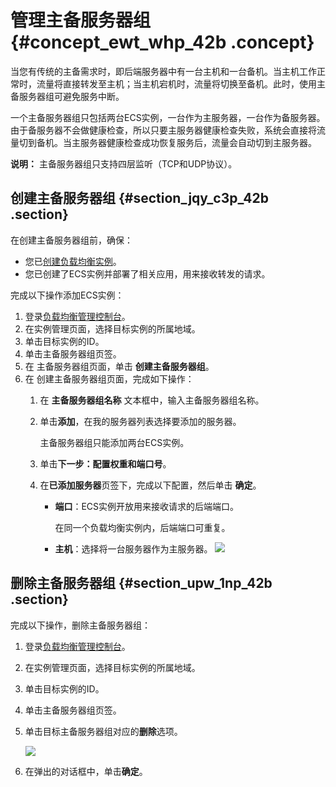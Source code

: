 # 管理主备服务器组 {#concept_ewt_whp_42b .concept}

当您有传统的主备需求时，即后端服务器中有一台主机和一台备机。当主机工作正常时，流量将直接转发至主机；当主机宕机时，流量将切换至备机。此时，使用主备服务器组可避免服务中断。

一个主备服务器组只包括两台ECS实例，一台作为主服务器，一台作为备服务器。由于备服务器不会做健康检查，所以只要主服务器健康检查失败，系统会直接将流量切到备机。当主服务器健康检查成功恢复服务后，流量会自动切到主服务器。

**说明：** 主备服务器组只支持四层监听（TCP和UDP协议）。

## 创建主备服务器组 {#section_jqy_c3p_42b .section}

在创建主备服务器组前，确保：

-   您已[创建负载均衡实例](intl.zh-CN/历史文档/用户指南（旧版控制台）/负载均衡实例/创建实例.md#)。
-   您已创建了ECS实例并部署了相关应用，用来接收转发的请求。

完成以下操作添加ECS实例：

1.  登录[负载均衡管理控制台](https://slb.console.aliyun.com/slb/)。
2.  在实例管理页面，选择目标实例的所属地域。
3.  单击目标实例的ID。
4.  单击主备服务器组页签。
5.  在 主备服务器组页面，单击 **创建主备服务器组**。
6.  在 创建主备服务器组页面，完成如下操作：
    1.  在 **主备服务器组名称** 文本框中，输入主备服务器组名称。
    2.  单击**添加**，在我的服务器列表选择要添加的服务器。

        主备服务器组只能添加两台ECS实例。

    3.  单击**下一步：配置权重和端口号**。
    4.  在**已添加服务器**页签下，完成以下配置，然后单击 **确定**。

        -   **端口**：ECS实例开放用来接收请求的后端端口。

            在同一个负载均衡实例内，后端端口可重复。

        -   **主机**：选择将一台服务器作为主服务器。
        ![](http://static-aliyun-doc.oss-cn-hangzhou.aliyuncs.com/assets/img/15671/15640486867370_zh-CN.png)


## 删除主备服务器组 {#section_upw_1np_42b .section}

完成以下操作，删除主备服务器组：

1.  登录[负载均衡管理控制台](https://slb.console.aliyun.com/slb/)。
2.  在实例管理页面，选择目标实例的所属地域。
3.  单击目标实例的ID。
4.  单击主备服务器组页签。
5.  单击目标主备服务器组对应的**删除**选项。

    ![](http://static-aliyun-doc.oss-cn-hangzhou.aliyuncs.com/assets/img/15671/15640486867475_zh-CN.png)

6.  在弹出的对话框中，单击**确定**。

